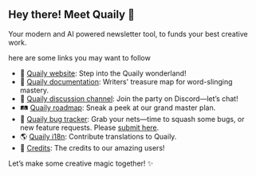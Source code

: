## Hey there! Meet Quaily 👋

Your modern and AI powered newsletter tool, to funds your best creative work.

here are some links you may want to follow

- 🧙 [Quaily website](https://quaily.com): Step into the Quaily wonderland!
- 📑 [Quaily documentation](https://docs.quaily.com): Writers' treasure map for word-slinging mastery.
- 💬 [Quaily discussion channel](https://discord.gg/VRP27AhMKm): Join the party on Discord—let’s chat!
- 🛤️ [Quaily roadmap](https://github.com/quailyquaily/roadmap): Sneak a peek at our grand master plan.
- 🐞 [Quaily bug tracker](https://github.com/orgs/quailyquaily/projects/2): Grab your nets—time to squash some bugs, or new feature requests. Please [submit here](https://github.com/quailyquaily/roadmap/issues).
- 🌎 [Quaily i18n](https://github.com/quailyquaily/quaily-i18n): Contribute translations to Quaily.
- 🙏 [Credits](https://github.com/quailyquaily/roadmap/blob/main/CREDITS.md): The credits to our amazing users!

Let’s make some creative magic together! ✨
